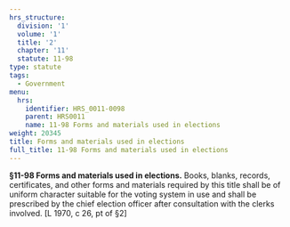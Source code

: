 ```yaml
---
hrs_structure:
  division: '1'
  volume: '1'
  title: '2'
  chapter: '11'
  statute: 11-98
type: statute
tags:
  - Government
menu:
  hrs:
    identifier: HRS_0011-0098
    parent: HRS0011
    name: 11-98 Forms and materials used in elections
weight: 20345
title: Forms and materials used in elections
full_title: 11-98 Forms and materials used in elections
---
```

**§11-98 Forms and materials used in elections.** Books, blanks, records, certificates, and other forms and materials required by this title shall be of uniform character suitable for the voting system in use and shall be prescribed by the chief election officer after consultation with the clerks involved. [L 1970, c 26, pt of §2]